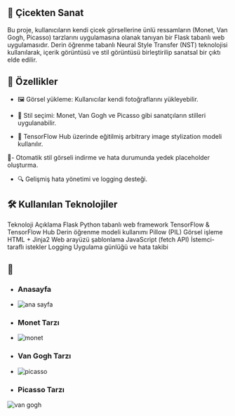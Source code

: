## 🎨 Çicekten Sanat
   Bu proje, kullanıcıların kendi çicek görsellerine ünlü ressamların (Monet, Van Gogh, Picasso) tarzlarını uygulamasına olanak tanıyan bir Flask tabanlı web uygulamasıdır. Derin öğrenme tabanlı Neural Style Transfer (NST) teknolojisi kullanılarak, içerik görüntüsü ve stil görüntüsü birleştirilip sanatsal bir çıktı elde edilir.

## 🚀 Özellikler
- 🖼️ Görsel yükleme: Kullanıcılar kendi fotoğraflarını yükleyebilir.

- 🎨 Stil seçimi: Monet, Van Gogh ve Picasso gibi sanatçıların stilleri uygulanabilir.

- 🤖 TensorFlow Hub üzerinde eğitilmiş arbitrary image stylization modeli kullanılır.

💾-  Otomatik stil görseli indirme ve hata durumunda yedek placeholder oluşturma.

- 🔍 Gelişmiş hata yönetimi ve logging desteği.

## 🛠️ Kullanılan Teknolojiler
Teknoloji	Açıklama
Flask	Python tabanlı web framework
TensorFlow & TensorFlow Hub	Derin öğrenme modeli kullanımı
Pillow (PIL)	Görsel işleme
HTML + Jinja2	Web arayüzü şablonlama
JavaScript (fetch API)	İstemci-taraflı istekler
Logging	Uygulama günlüğü ve hata takibi

## 📸 
- ### Anasayfa
-  ![ana sayfa](https://github.com/user-attachments/assets/44c0cd01-d342-4843-90da-929bd0c0839e)
- ### Monet Tarzı
- ![monet](https://github.com/user-attachments/assets/7297cecd-50d6-4432-ba79-af8263f9508d)
- ### Van Gogh Tarzı
 - ![picasso](https://github.com/user-attachments/assets/493d4627-33b7-46b9-bc9a-09bd0de5115a)
- ### Picasso Tarzı 
 ![van gogh](https://github.com/user-attachments/assets/620362b3-bf28-4fe1-ab37-c3b028b3642a)


